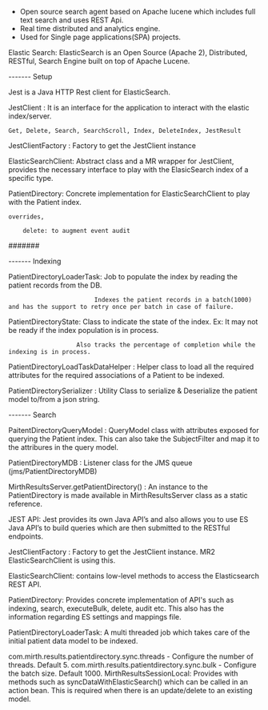 * Open source search agent based on Apache lucene which includes full text search and uses REST Api.
* Real time distributed and analytics engine.
* Used for Single page applications(SPA) projects.

Elastic Search: ElasticSearch is an Open Source (Apache 2), Distributed, RESTful, Search Engine built on top of Apache Lucene.

------- Setup

Jest is a Java HTTP Rest client for ElasticSearch.

JestClient : It is an interface for the application to interact with the elastic index/server.

    Get, Delete, Search, SearchScroll, Index, DeleteIndex, JestResult

JestClientFactory : Factory to get the JestClient instance

ElasticSearchClient: Abstract class and a MR wrapper for JestClient, provides the necessary interface to play with the ElasicSearch index of a specific type.

PatientDirectory: Concrete implementation for ElasticSearchClient to play with the Patient index.

    overrides,

        delete: to augment event audit

#######



------- Indexing

PatientDirectoryLoaderTask: Job to populate the index by reading the patient records from the DB.

                            Indexes the patient records in a batch(1000) and has the support to retry once per batch in case of failure.

PatientDirectoryState: Class to indicate the state of the index. Ex: It may not be ready if the index population is in process.

                       Also tracks the percentage of completion while the indexing is in process.

PatientDirectoryLoadTaskDataHelper : Helper class to load all the required attributes for the required associations of a Patient to be indexed.

PatientDirectorySerializer : Utility Class to serialize & Deserialize the patient model to/from a json string.

------- Search

PaitentDirectoryQueryModel : QueryModel class with attributes exposed for querying the Patient index. This can also take the SubjectFilter  and map it to the attribures in the query model.  

PatientDirectoryMDB : Listener class for the JMS queue (jms/PatientDirectoryMDB)

MirthResultsServer.getPatientDirectory() : An instance to the PatientDirectory is made available in MirthResultsServer class as a static reference.


JEST API: Jest provides its own Java API’s and also allows you to use ES Java API’s to build queries which are then submitted to the RESTful endpoints.

JestClientFactory : Factory to get the JestClient instance. MR2 ElasticSearchClient is using this.

ElasticSearchClient: contains low-level methods to access the Elasticsearch REST API.

PatientDirectory: Provides concrete implementation of API's such as indexing, search, executeBulk, delete, audit etc. This also has the information regarding ES settings and mappings file.

PatientDirectoryLoaderTask: A multi threaded job which takes care of the initial patient data model to be indexed.

com.mirth.results.patientdirectory.sync.threads - Configure the number of threads. Default 5.
com.mirth.results.patientdirectory.sync.bulk - Configure the batch size. Default 1000.
MirthResultsSessionLocal: Provides with methods such as syncDataWithElasticSearch() which can be called in an action bean. This is required when there is an update/delete to an existing model.
